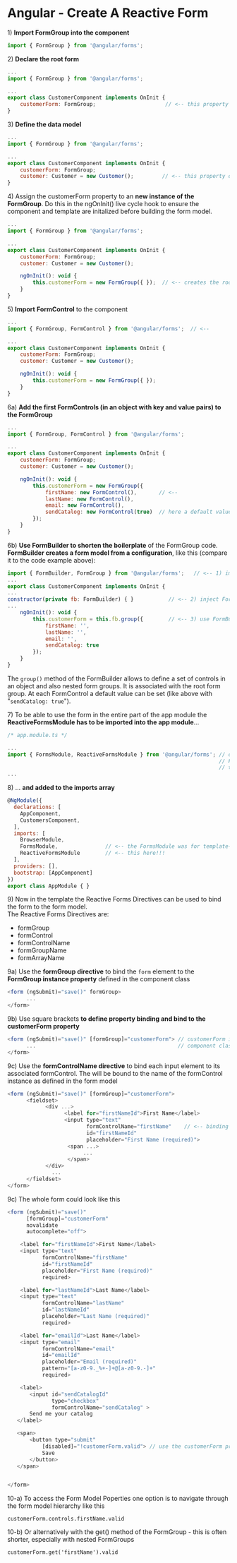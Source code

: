 # Angular - Create A Reactive Form

1\) **Import FormGroup into the component**

```js
import { FormGroup } from '@angular/forms';
```

2\) **Declare the root form**

```js
...
import { FormGroup } from '@angular/forms';

... 
export class CustomerComponent implements OnInit {
    customerForm: FormGroup;                      // <-- this property holds the reference to the form model
}
```

3\) **Define the data model**

```js
...
import { FormGroup } from '@angular/forms';

... 
export class CustomerComponent implements OnInit {
    customerForm: FormGroup;             
    customer: Customer = new Customer();         // <-- this property defines the data model
}
```

4\) Assign the customerForm property to an **new instance of the FormGroup**. Do this in the ngOnInit\(\) live cycle hook to ensure the component and template are initalized before building the form model.

```js
...
import { FormGroup } from '@angular/forms';

... 
export class CustomerComponent implements OnInit {
    customerForm: FormGroup;             
    customer: Customer = new Customer();         

    ngOnInit(): void {
        this.customerForm = new FormGroup({ });  // <-- creates the root FormGroup for the form model
    }
}
```

5\) **Import** **FormControl** to the component

```js
...
import { FormGroup, FormControl } from '@angular/forms';  // <-- 

... 
export class CustomerComponent implements OnInit {
    customerForm: FormGroup;             
    customer: Customer = new Customer(); 

    ngOnInit(): void {
        this.customerForm = new FormGroup({ });  
    }        
}
```

6a\) **Add the first FormControls \(in an object with key and value pairs\) to the FormGroup**

```js
...
import { FormGroup, FormControl } from '@angular/forms';  

... 
export class CustomerComponent implements OnInit {
    customerForm: FormGroup;             
    customer: Customer = new Customer(); 

    ngOnInit(): void {
        this.customerForm = new FormGroup({
            firstName: new FormControl(),       // <--
            lastName: new FormControl(),
            email: new FormControl(),
            sendCatalog: new FormControl(true)  // here a default value is passed in (optional)
        });
    }
}
```

6b\) **Use FormBuilder to shorten the boilerplate** of the FormGroup code. **FormBuilder creates a form model from a configuration**, like this \(compare it to the code example above\):

```js
import { FormBuilder, FormGroup } from '@angular/forms';   // <-- 1) import FormBuilder
...
export class CustomerComponent implements OnInit {
...
constructor(private fb: FormBuilder) { }           // <-- 2) inject FormBuilder via constructor parameter
...
    ngOnInit(): void {
        this.customerForm = this.fb.group({        // <-- 3) use FormBuilder instance
            firstName: '',
            lastName: '',
            email: '',
            sendCatalog: true
        });
    }
}
```

The `group()` method of the FormBuilder allows to define a set of controls in an object and also nested form groups. It is associated with the root form group. At each FormControl a default value can be set \(like above with "`sendCatalog: true`"\).

7\) To be able to use the form in the entire part of the app module the **ReactiveFormsModule has to be imported into the app module**...

```js
/* app.module.ts */

...
import { FormsModule, ReactiveFormsModule } from '@angular/forms'; // only ReactiveFormsModule!!!!!
                                                                   // FormsModule was for 
                                                                   // template-driven forms
...
```

8\) ... **and added to the imports array**

```js
@NgModule({
  declarations: [
    AppComponent,
    CustomersComponent,
  ],
  imports: [
    BrowserModule,
    FormsModule,               // <-- the FormsModule was for template-driven forms
    ReactiveFormsModule        // <-- this here!!!
  ],
  providers: [],
  bootstrap: [AppComponent]
})
export class AppModule { }
```

9\) Now in the template the Reactive Forms Directives can be used to bind the form to the form model.  
The Reactive Forms Directives are:

* formGroup  
* formControl  
* formControlName  
* formGroupName  
* formArrayName

9a\) Use the **formGroup directive** to bind the `form` element to the **FormGroup instance property** defined in the component class

```js
<form (ngSubmit)="save()" formGroup>
      ...                                             
</form>
```

9b\) Use square brackets **to define property binding and bind to the customerForm property**

```js
<form (ngSubmit)="save()" [formGroup]="customerForm"> // customerForm is the form model property from the
      ...                                             // component class
</form>
```

9c\) Use the **formControlName directive** to bind each input element to its associated formControl. The will be bound to the name of the formControl instance as defined in the form model

```js
<form (ngSubmit)="save()" [formGroup]="customerForm"> 
      <fieldset>
            <div ...>
                  <label for="firstNameId">First Name</label>
                  <input type="text" 
                         formControlName="firstName"    // <-- binding to the property of the form model
                         id="firstNameId" 
                         placeholder="First Name (required)">
                   <span ...>
                        ...
                   </span>
            </div>
              ...
      </fieldset>                                            
</form>
```

9c\) The whole form could look like this

```js
<form (ngSubmit)="save()" 
      [formGroup]="customerForm"
      novalidate 
      autocomplete="off">

    <label for="firstNameId">First Name</label>
    <input type="text" 
           formControlName="firstName" 
           id="firstNameId" 
           placeholder="First Name (required)" 
           required>

    <label for="lastNameId">Last Name</label>
    <input type="text" 
           formControlName="lastName" 
           id="lastNameId" 
           placeholder="Last Name (required)" 
           required>

    <label for="emailId">Last Name</label>
    <input type="email" 
           formControlName="email" 
           id="emailId" 
           placeholder="Email (required)"
           pattern="[a-z0-9._%+-]+@[a-z0-9.-]+"
           required>

    <label>
       <input id="sendCatalogId"
              type="checkbox"
              formControlName="sendCatalog" >
       Send me your catalog
   </label>

   <span>
       <button type="submit"
           [disabled]="!customerForm.valid"> // use the customerForm property to check if the form is valid
           Save
       </button>
   </span>


</form>
```

10-a\) To access the Form Model Poperties one option is to navigate through the form model hierarchy like this

```
customerForm.controls.firstName.valid
```

10-b\) Or alternatively with the get\(\) method of the FormGroup - this is often shorter, especially with nested FormGroups

```
customerForm.get('firstName').valid
```



